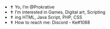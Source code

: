 - ✝️ Yo, I’m @Prokrative 
- ✝️ I’m interested in Games, Digital art, Scripting
- ✝️ ing HTML, Java Script, PHP, CSS
- ✝️ How to reach me:  Discord - Ke#1088 

<!---
Prokrative/Prokrative is a ✨ special ✨ repository because its `README.md` (this file) appears on your GitHub profile.
You can click the Preview link to take a look at your changes.
--->
